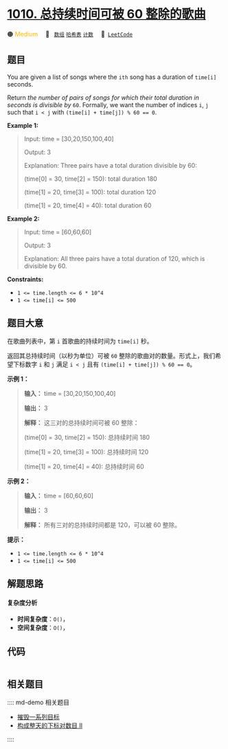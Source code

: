 # [1010. 总持续时间可被 60 整除的歌曲](https://leetcode.com/problems/pairs-of-songs-with-total-durations-divisible-by-60)

🟠 <font color=#ffb800>Medium</font>&emsp; 🔖&ensp; [`数组`](/leetcode/outline/tag/array.md) [`哈希表`](/leetcode/outline/tag/hash-table.md) [`计数`](/leetcode/outline/tag/counting.md)&emsp; 🔗&ensp;[`LeetCode`](https://leetcode.com/problems/pairs-of-songs-with-total-durations-divisible-by-60)


## 题目

You are given a list of songs where the `ith` song has a duration of `time[i]`
seconds.

Return _the number of pairs of songs for which their total duration in seconds
is divisible by_ `60`. Formally, we want the number of indices `i`, `j` such
that `i < j` with `(time[i] + time[j]) % 60 == 0`.



**Example 1:**

> Input: time = [30,20,150,100,40]
> 
> Output: 3
> 
> Explanation: Three pairs have a total duration divisible by 60:
> 
> (time[0] = 30, time[2] = 150): total duration 180
> 
> (time[1] = 20, time[3] = 100): total duration 120
> 
> (time[1] = 20, time[4] = 40): total duration 60

**Example 2:**

> Input: time = [60,60,60]
> 
> Output: 3
> 
> Explanation: All three pairs have a total duration of 120, which is divisible by 60.

**Constraints:**

  * `1 <= time.length <= 6 * 10^4`
  * `1 <= time[i] <= 500`


## 题目大意

在歌曲列表中，第 `i` 首歌曲的持续时间为 `time[i]` 秒。

返回其总持续时间（以秒为单位）可被 `60` 整除的歌曲对的数量。形式上，我们希望下标数字 `i` 和 `j` 满足  `i < j` 且有
`(time[i] + time[j]) % 60 == 0`。



**示例 1：**

> 
> 
> 
> 
> 
> **输入：** time = [30,20,150,100,40]
> 
> **输出：** 3
> 
> **解释：** 这三对的总持续时间可被 60 整除：
> 
> (time[0] = 30, time[2] = 150): 总持续时间 180
> 
> (time[1] = 20, time[3] = 100): 总持续时间 120
> 
> (time[1] = 20, time[4] = 40): 总持续时间 60
> 
> 

**示例 2：**

> 
> 
> 
> 
> 
> **输入：** time = [60,60,60]
> 
> **输出：** 3
> 
> **解释：** 所有三对的总持续时间都是 120，可以被 60 整除。
> 
> 



**提示：**

  * `1 <= time.length <= 6 * 10^4`
  * `1 <= time[i] <= 500`


## 解题思路

#### 复杂度分析

- **时间复杂度**：`O()`，
- **空间复杂度**：`O()`，

## 代码

```javascript

```

## 相关题目

:::: md-demo 相关题目
- [摧毁一系列目标](https://leetcode.com/problems/destroy-sequential-targets)
- [构成整天的下标对数目 II](https://leetcode.com/problems/count-pairs-that-form-a-complete-day-ii)

::::
